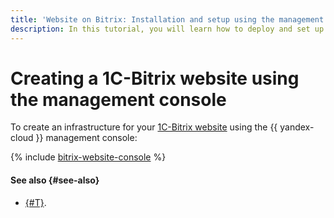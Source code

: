 ```yaml
---
title: 'Website on Bitrix: Installation and setup using the management console'
description: In this tutorial, you will learn how to deploy and set up a Bitrix website in the cloud using the management console. 1C-Bitrix is a website and web project management system by 1C-Bitrix. It enables you to manage the structure and content of your site without any specialized programming or web design skills.
---
```


# Creating a 1C-Bitrix website using the management console

To create an infrastructure for your [1C-Bitrix website](index.md) using the {{ yandex-cloud }} management console:

{% include [bitrix-website-console](../../../_tutorials/applied/bitrix-website-console.md) %}

#### See also {#see-also}

* [{#T}](terraform.md).
